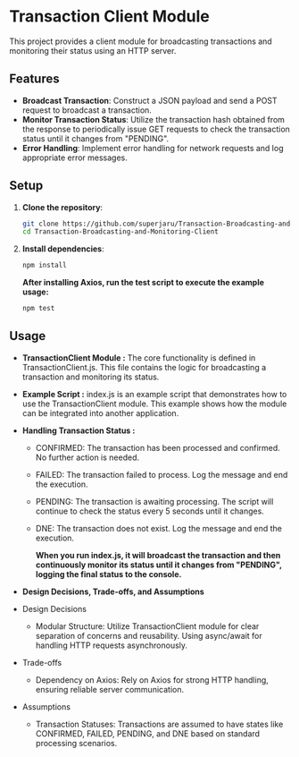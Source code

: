 # Transaction Client Module

This project provides a client module for broadcasting transactions and monitoring their status using an HTTP server.

## Features

- **Broadcast Transaction**: Construct a JSON payload and send a POST request to broadcast a transaction.
- **Monitor Transaction Status**: Utilize the transaction hash obtained from the response to periodically issue GET requests to check the transaction status until it changes from "PENDING".
- **Error Handling**: Implement error handling for network requests and log appropriate error messages.

## Setup

1. **Clone the repository**:
   ```bash
   git clone https://github.com/superjaru/Transaction-Broadcasting-and-Monitoring-Client.git
   cd Transaction-Broadcasting-and-Monitoring-Client
   ```
2. **Install dependencies**:

   ```bash
   npm install
   ```

   **After installing Axios, run the test script to execute the example usage:**

   ```bash
   npm test
   ```

## Usage

- **TransactionClient Module :**
  The core functionality is defined in TransactionClient.js. This file contains the logic for broadcasting a transaction and monitoring its status.

- **Example Script :**
  index.js is an example script that demonstrates how to use the TransactionClient module. This example shows how the module can be integrated into another application.

- **Handling Transaction Status :**

  - CONFIRMED: The transaction has been processed and confirmed. No further action is needed.
  - FAILED: The transaction failed to process. Log the message and end the execution.
  - PENDING: The transaction is awaiting processing. The script will continue to check the status every 5 seconds until it changes.
  - DNE: The transaction does not exist. Log the message and end the execution.

    **When you run index.js, it will broadcast the transaction and then continuously monitor its status until it changes from "PENDING", logging the final status to the console.**

- **Design Decisions, Trade-offs, and Assumptions**

* Design Decisions

  - Modular Structure: Utilize TransactionClient module for clear separation of concerns and reusability. Using async/await for handling HTTP requests asynchronously.

* Trade-offs
  - Dependency on Axios: Rely on Axios for strong HTTP handling, ensuring reliable server communication.
* Assumptions
  - Transaction Statuses: Transactions are assumed to have states like CONFIRMED, FAILED, PENDING, and DNE based on standard processing scenarios.
